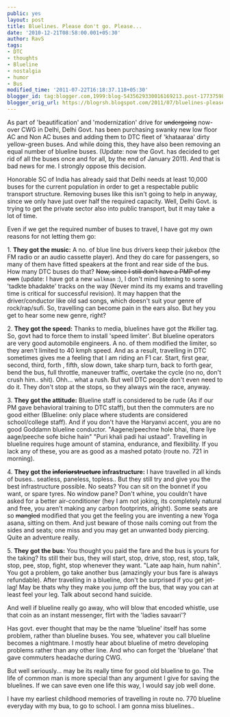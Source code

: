 ```yaml
---
public: yes
layout: post
title: Bluelines. Please don't go. Please...
date: '2010-12-21T08:58:00.001+05:30'
author: RavS
tags:
- DTC
- thoughts
- Blueline
- nostalgia
- humor
- Bus
modified_time: '2011-07-22T16:18:37.118+05:30'
blogger_id: tag:blogger.com,1999:blog-5435629330016169213.post-1773759847955191480
blogger_orig_url: https://blogrsh.blogspot.com/2011/07/bluelines-please-dont-go-please.html
---
```


As part of 'beautification' and 'modernization' drive for ~~undergoing~~ now-over CWG in Delhi, Delhi Govt. has been purchasing swanky new low floor AC and Non AC buses and adding them to DTC fleet of 'khataaraa' dirty yellow-green buses. And while doing this, they have also been removing an equal number of blueline buses. (Update: now the Govt. has decided to get rid of all the buses once and for all, by the end of January 2011). And that is bad news for me. I strongly oppose this decision.

Honorable SC of India has already said that Delhi needs at least 10,000 buses for the current population in order to get a respectable public transport structure. Removing buses like this isn't going to help in anyway, since we only have just over half the required capacity. Well, Delhi Govt. is trying to get the private sector also into public transport, but it may take a lot of time.

Even if we get the required number of buses to travel, I have got my own reasons for not letting them go:

1. **They got the music:** A no. of blue line bus drivers keep their jukebox (the FM radio or an audio cassette player). And they do care for passengers, so many of them have fitted speakers at the front and rear side of the bus. How many DTC buses do that? ~~Now, since I still don't have a PMP of my own~~ (update: I have got a new  `walkman` :), I don't mind listening to some 'tadkte bhadakte' tracks on the way (Never mind its my exams and travelling time is critical for successful revision). It may happen that the driver/conductor like old sad songs, which doesn't suit your genre of rock/rap/sufi. So, travelling can become pain in the ears also. But hey you get to hear some new genre, right?

2. **They got the speed:** Thanks to media, bluelines have got the #killer tag. So, govt had to force them to install 'speed limiter'. But blueline operators are very good automobile engineers. A no. of them modified the limiter, so they aren't limited to 40 kmph speed. And as a result, travelling in DTC sometimes gives me a feeling that I am riding an F1 car. Start, first gear, second, third, forth , fifth, slow down, take sharp turn, back to forth gear, bend the bus, full throttle, maneuver traffic, overtake the cycle (no no, don't crush him.. shit). Ohh... what a rush. But well DTC people don't even need to do it. They don't stop at the stops, so they always win the race, anyway.

3. **They got the attitude:** Blueline staff is considered to be rude (As if our PM gave behavioral training to DTC staff), but then the commuters are no good either (Blueline: only place where students are considered school/college staff). And if you don't have the Haryanvi accent, you are no good Goddamn blueline conductor. "Aagene/peechne hole bhai, thare liye aage/peeche sofe biche hain" "Puri khali padi hai ustaad". Travelling in blueline requires huge amount of stamina, endurance, and flexibility. If you lack any of these, you are as good as a mashed potato (route no. 721 in morning).

4. **They got the ~~inferiorstructure~~ infrastructure:** I have travelled in all kinds of buses.. seatless, paneless, topless.. But they still try and give you the best infrastructure possible. No seats? You can sit on the bonnet if you want, or spare tyres. No window pane? Don't whine, you couldn't have asked for a better air-conditioner (hey I am not joking, its completely natural and free, you aren't making any carbon footprints, alright). Some seats are so ~~mangled~~ modified that you get the feeling you are inventing a new Yoga asana, sitting on them. And just beware of those nails coming out from the sides and seats; one miss and you may get an unwanted body piercing. Quite an adventure really.

5. **They got the bus:** You thought you paid the fare and the bus is yours for the taking? Its still their bus, they will start, stop, drive, stop, rest, stop, talk, stop, pee, stop, fight, stop whenever they want. "Late aap hain, hum nahin". You got a problem, go take another bus (amazingly your bus fare is always refundable). After travelling in a blueline, don't be surprised if you get jet-lag! May be thats why they make you jump off the bus, that way you can at least feel your leg. Talk about second hand suicide.

And well if blueline really go away, who will blow that encoded whistle, use that coin as an instant messenger, flirt with the 'ladies savaari'?

Has govt. ever thought that may be the name 'blueline' itself has some problem, rather than blueline buses. You see, whatever you call blueline becomes a nightmare. I mostly hear about blueline of metro developing problems rather than any other line. And who can forget the 'bluelane' that gave commuters headache during CWG.

But well seriously... may be its really time for good old blueline to go. The life of common man is more special than any argument I give for saving the bluelines. If we can save even one life this way, I would say job well done.

I have my earliest childhood memories of travelling in route no. 770 blueline everyday with my bua, to go to school. I am gonna miss bluelines..